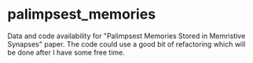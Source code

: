 # palimpsest_memories
Data and code availability for "Palimpsest Memories Stored in Memristive Synapses" paper.
The code could use a good bit of refactoring which will be done after I have some free time.
